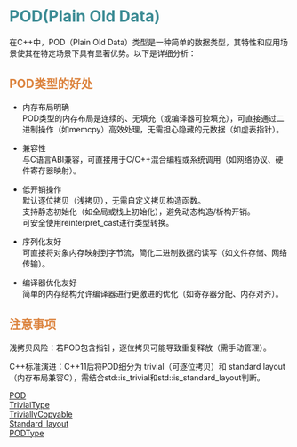 # <font  color='3d8c95'>POD(Plain Old Data)</font>
在C++中，POD（Plain Old Data）类型是一种简单的数据类型，其特性和应用场景使其在特定场景下具有显著优势。以下是详细分析：

## <font  color='dc843f'>POD类型的好处</font>
- 内存布局明确  
POD类型的内存布局是连续的、无填充（或编译器可控填充），可直接通过二进制操作（如memcpy）高效处理，无需担心隐藏的元数据（如虚表指针）。

- 兼容性  
与C语言ABI兼容，可直接用于C/C++混合编程或系统调用（如网络协议、硬件寄存器映射）。

- 低开销操作  
默认逐位拷贝（浅拷贝），无需自定义拷贝构造函数。  
支持静态初始化（如全局或栈上初始化），避免动态构造/析构开销。  
可安全使用reinterpret_cast进行类型转换。

- 序列化友好  
可直接将对象内存映射到字节流，简化二进制数据的读写（如文件存储、网络传输）。

- 编译器优化友好  
简单的内存结构允许编译器进行更激进的优化（如寄存器分配、内存对齐）。

## <font  color='dc843f'>注意事项</font>
浅拷贝风险：若POD包含指针，逐位拷贝可能导致重复释放（需手动管理）。

C++标准演进：C++11后将POD细分为 trivial（可逐位拷贝）和 standard layout（内存布局兼容C），需结合std::is_trivial和std::is_standard_layout判断。

[POD](https://www.cnblogs.com/shadow-lr/p/cplusplus_pod_trivial_standard_layout.html#podplain-old-data)  
[TrivialType](https://en.cppreference.com/w/cpp/named_req/TrivialType)  
[TriviallyCopyable](https://en.cppreference.com/w/cpp/named_req/TriviallyCopyable)  
[Standard_layout](https://en.cppreference.com/w/cpp/language/data_members#Standard_layout)  
[PODType](https://en.cppreference.com/w/cpp/named_req/PODType)

